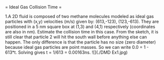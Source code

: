

= Ideal Gas Collision Time =

1.A 2D fluid is composed of two methane molecules modeled as ideal gas particles with (x,y) velocities (m/s) given by: (613,-123), (123,-613).  They are positioned in a 5 nm square box at (1,3) and (4,1) respectively (coordinates are also in nm).  Estimate the collision time in this case.  From the sketch, it is still clear that particle 2 will hit the south wall before anything else can happen.  The only difference is that the particle has no size (zero diameter) because ideal gas particles are point masses.  So we can write 0.0 = 1 - 613*t.  Solving gives  t = 1/613 = 0.00163ns.
![](./DMD Ex1.jpg)